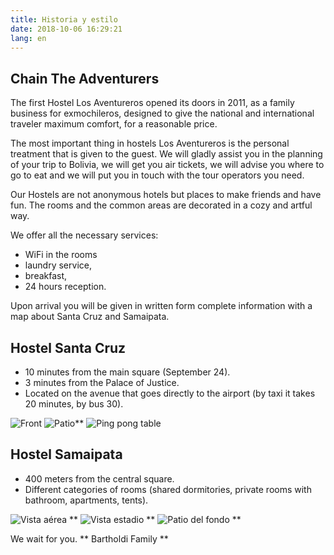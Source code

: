 ```yaml
---
title: Historia y estilo
date: 2018-10-06 16:29:21
lang: en
---
```

## Chain The Adventurers
The first Hostel Los Aventureros opened its doors in 2011, as a family business for exmochileros, designed to give the national and international traveler maximum comfort, for a reasonable price.

The most important thing in hostels Los Aventureros is the personal treatment that is given to the guest. We will gladly assist you in the planning of your trip to Bolivia, we will get you air tickets, we will advise you where to go to eat and we will put you in touch with the tour operators you need.

Our Hostels are not anonymous hotels but places to make friends and have fun. The rooms and the common areas are decorated in a cozy and artful way.

We offer all the necessary services:
  - WiFi in the rooms
  - laundry service,
  - breakfast,
  - 24 hours reception.

Upon arrival you will be given in written form complete information with a map about Santa Cruz and Samaipata.


## Hostel Santa Cruz
  - 10 minutes from the main square (September 24).
  - 3 minutes from the Palace of Justice.
  - Located on the avenue that goes directly to the airport (by taxi it takes 20 minutes, by bus 30).

![Front](http://www.losaventureros.net/index.php/images/phocagallery/album/aventureros%20santa%20cruz.jpg)
![Patio**](http://www.losaventureros.net/index.php/images/phocagallery/album/patio.jpg)
![Ping pong table](http://www.losaventureros.net/index.php/images/phocagallery/ping%20pong.jpg)

## Hostel Samaipata
  - 400 meters from the central square.
  - Different categories of rooms (shared dormitories, private rooms with bathroom, apartments, tents).

![Vista aérea **](http://www.losaventureros.net/index.php/images/phocagallery/aereasamaipata.jpg)
![Vista estadio **](http://www.losaventureros.net/index.php/images/phocagallery/aereasamaipataestadio.jpg)
![Patio del fondo **](http://www.losaventureros.net/index.php/images/phocagallery/patiofondo.jpg)

We wait for you.
** Bartholdi Family **